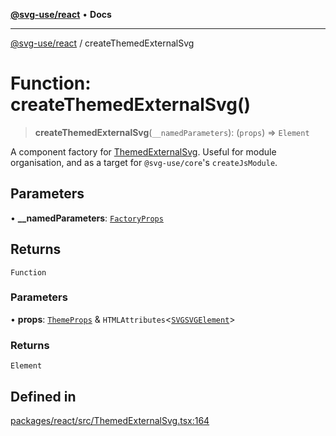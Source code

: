 [**@svg-use/react**](../README.md) • **Docs**

---

[@svg-use/react](../README.md) / createThemedExternalSvg

# Function: createThemedExternalSvg()

> **createThemedExternalSvg**(`__namedParameters`): (`props`) => `Element`

A component factory for [ThemedExternalSvg](ThemedExternalSvg.md). Useful for
module organisation, and as a target for `@svg-use/core`'s `createJsModule`.

## Parameters

• **\_\_namedParameters**: [`FactoryProps`](../type-aliases/FactoryProps.md)

## Returns

`Function`

### Parameters

• **props**: [`ThemeProps`](../interfaces/ThemeProps.md) &
`HTMLAttributes`\<[`SVGSVGElement`](https://developer.mozilla.org/docs/Web/API/SVGSVGElement)\>

### Returns

`Element`

## Defined in

[packages/react/src/ThemedExternalSvg.tsx:164](https://github.com/fpapado/svg-use/blob/ed147d738c29bc30049f3b58e4a0f7f121b6c345/packages/react/src/ThemedExternalSvg.tsx#L164)
